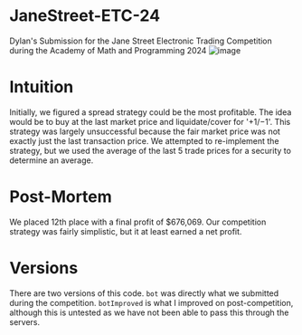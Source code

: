 # JaneStreet-ETC-24
Dylan's Submission for the Jane Street Electronic Trading Competition during the Academy of Math and Programming 2024
![image](https://github.com/user-attachments/assets/1a218b6c-a525-4442-b164-5a2ec43fe2fa)


# Intuition
Initially, we figured a spread strategy could be the most profitable. The idea would be to buy at the last market price and liquidate/cover for '+$1/-$1'. This strategy was largely unsuccessful because the fair market price was not exactly just the last transaction price. We attempted to re-implement the strategy, but we used the average of the last 5 trade prices for a security to determine an average.

# Post-Mortem
We placed 12th place with a final profit of $676,069. Our competition strategy was fairly simplistic, but it at least earned a net profit.

# Versions
There are two versions of this code. `bot` was directly what we submitted during the competition. `botImproved` is what I improved on post-competition, although this is untested as we have not been able to pass this through the servers.
